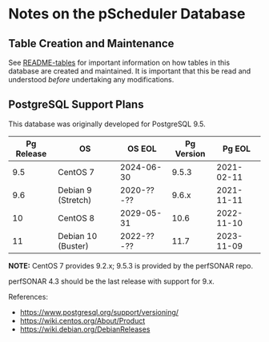 # Notes on the pScheduler Database

## Table Creation and Maintenance

See [README-tables](README-tables) for important information on how
tables in this database are created and maintained.  It is important
that this be read and understood _before_ undertaking any
modifications.


## PostgreSQL Support Plans

This database was originally developed for PostgreSQL 9.5.

| Pg Release | OS | OS EOL | Pg Version | Pg EOL |
| ---------- | -- | ------ | ---------- | ------ |
| 9.5 | CentOS 7 | 2024-06-30  | 9.5.3 | 2021-02-11 |
| 9.6 | Debian 9 (Stretch) | 2020-??-?? | 9.6.x | 2021-11-11 |
| 10  | CentOS 8 | 2029-05-31 |10.6 | 2022-11-10 |
| 11  | Debian 10 (Buster) | 2022-??-?? | 11.7 | 2023-11-09 |

**NOTE:** CentOS 7 provides 9.2.x; 9.5.3 is provided by the perfSONAR
repo.

perfSONAR 4.3 should be the last release with support for 9.x.


References:

 * https://www.postgresql.org/support/versioning/
 * https://wiki.centos.org/About/Product
 * https://wiki.debian.org/DebianReleases
